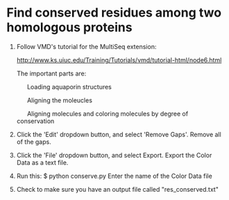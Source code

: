 # Find conserved residues among two homologous proteins

1. Follow VMD's tutorial for the MultiSeq extension: 

    http://www.ks.uiuc.edu/Training/Tutorials/vmd/tutorial-html/node6.html

    The important parts are:

    &nbsp;&nbsp;&nbsp;&nbsp;&nbsp;&nbsp;Loading aquaporin structures

    &nbsp;&nbsp;&nbsp;&nbsp;&nbsp;&nbsp;Aligning the moleucles

    &nbsp;&nbsp;&nbsp;&nbsp;&nbsp;&nbsp;Aligning molecules and coloring molecules by degree of conservation

2. Click the 'Edit' dropdown button, and select 'Remove Gaps'. Remove all of the gaps.

3. Click the 'File' dropdown button, and select Export. Export the Color Data as a text file.

4. Run this:
    $ python conserve.py
    Enter the name of the Color Data file

5. Check to make sure you have an output file called "res_conserved.txt"
